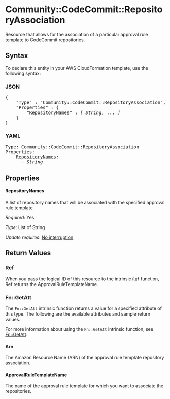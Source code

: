 # Community::CodeCommit::RepositoryAssociation

Resource that allows for the association of a particular approval rule template to CodeCommit repositories.

## Syntax

To declare this entity in your AWS CloudFormation template, use the following syntax:

### JSON

<pre>
{
    "Type" : "Community::CodeCommit::RepositoryAssociation",
    "Properties" : {
        "<a href="#repositorynames" title="RepositoryNames">RepositoryNames</a>" : <i>[ String, ... ]</i>
    }
}
</pre>

### YAML

<pre>
Type: Community::CodeCommit::RepositoryAssociation
Properties:
    <a href="#repositorynames" title="RepositoryNames">RepositoryNames</a>: <i>
      - String</i>
</pre>

## Properties

#### RepositoryNames

A list of repository names that will be associated with the specified approval rule template.

_Required_: Yes

_Type_: List of String

_Update requires_: [No interruption](https://docs.aws.amazon.com/AWSCloudFormation/latest/UserGuide/using-cfn-updating-stacks-update-behaviors.html#update-no-interrupt)

## Return Values

### Ref

When you pass the logical ID of this resource to the intrinsic `Ref` function, Ref returns the ApprovalRuleTemplateName.

### Fn::GetAtt

The `Fn::GetAtt` intrinsic function returns a value for a specified attribute of this type. The following are the available attributes and sample return values.

For more information about using the `Fn::GetAtt` intrinsic function, see [Fn::GetAtt](https://docs.aws.amazon.com/AWSCloudFormation/latest/UserGuide/intrinsic-function-reference-getatt.html).

#### Arn

The Amazon Resource Name (ARN) of the approval rule template repository association.

#### ApprovalRuleTemplateName

The name of the approval rule template for which you want to associate the repositories.

